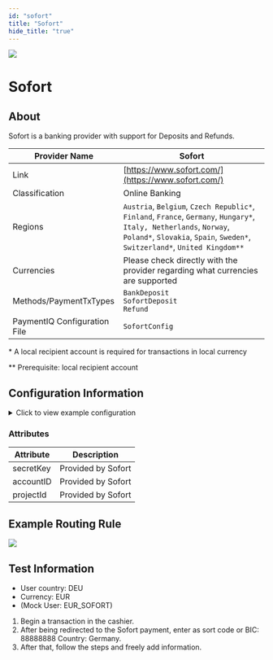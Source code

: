```yaml
--- 
id: "sofort" 
title: "Sofort"
hide_title: "true"
---
```

 
![](/img/providers/logos/sofort.png)

# Sofort

## About
Sofort is a banking provider with support for Deposits and Refunds.

| Provider Name                | Sofort                                                                                                                                                                                             |
|------------------------------|----------------------------------------------------------------------------------------------------------------------------------------------------------------------------------------------------|
| Link                         | [https://www.sofort.com/](https://www.sofort.com/)                                                                                                                                                 |
| Classification               | Online Banking                                                                                                                                                                                     |
| Regions                      | `Austria`, `Belgium`, `Czech Republic*`, `Finland`, `France`, `Germany`, `Hungary*`, `Italy, Netherlands`, `Norway`, `Poland*`, `Slovakia`, `Spain`, `Sweden*`, `Switzerland*`, `United Kingdom**` |
| Currencies                   | Please check directly with the provider regarding what currencies are supported                                                                                                                    |
| Methods/PaymentTxTypes       | `BankDeposit`<br/> `SofortDeposit`<br/> `Refund`                                                                                                                                                   |
| PaymentIQ Configuration File | `SofortConfig`                                                                                                                                                                                     |

\* A local recipient account is required for transactions in local currency

\** Prerequisite: local recipient account

## Configuration Information

<details>
<summary>Click to view example configuration</summary>
<br/>

```xml
<com.devcode.paymentiq.integration.sofort.SofortConfig>
  <enabled>true</enabled>
  <accounts>
    <entry>
      <string>default</string>
      <account>
        <secretKey>??</secretKey>
        <accountID>??</accountID>
        <projectId>??</projectId>
        <serviceEndpoint></serviceEndpoint>
        <redirectUrl>${baseRedirectUrl}/api/sofort/deposit/redirect?transId=${ptx.txRefId}</redirectUrl>
        <successUrl>${successUrl}</successUrl>
        <failureUrl>${failureUrl}</failureUrl>
      </account>
    </entry>
  </accounts>
  <!-- <defaultDescriptor>${ptx.merchantUser.attributes.descriptor} ${ptx.txRefId}</defaultDescriptor> -->
  <defaultDescriptor>${ptx.merchantUser.attributes.descriptor} ${ptx.id}</defaultDescriptor>
  <notificationUrl>${baseCallbackUrl}/api/sofort/deposit/callback?transId=${ptx.txRefId}</notificationUrl>
</com.devcode.paymentiq.integration.sofort.SofortConfig>
```
</details>

### Attributes

| Attribute | Description        |
|-----------|--------------------|
| secretKey | Provided by Sofort |
| accountID | Provided by Sofort |
| projectId | Provided by Sofort |

## Example Routing Rule
![](/img/providers/routing/sofort.png)
## Test Information

- User country: DEU
- Currency: EUR
- (Mock User: EUR_SOFORT)

1. Begin a transaction in the cashier.
2. After being redirected to the Sofort payment, enter as sort code or BIC: 88888888 Country: Germany.
3. After that, follow the steps and freely add information.
